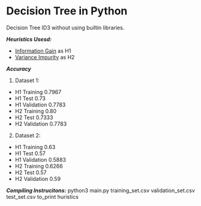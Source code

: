 # Decision Tree in Python

Decision Tree ID3 without using builtin libraries. 

***Heuristics Usesd:***
- [Information Gain](https://en.wikipedia.org/wiki/Information_gain_in_decision_trees) as H1
- [Variance Impurity](https://en.wikipedia.org/wiki/Decision_tree_learning#Gini_impurity) as H2

***Accuracy***
1. Dataset 1: </br>
- H1 Training 0.7967
- H1 Test 0.73
- H1 Validation 0.7783
- H2 Training 0.80
- H2 Test 0.7333
- H2 Validation 0.7783
2. Dataset 2:</br>
- H1 Training 0.63</br>
- H1 Test 0.57</br>
- H1 Validation 0.5883</br>
- H2 Training 0.6266</br>
- H2 Test 0.57</br>
- H2 Validation 0.59</br>

***Compiling Instrucitons:***
python3 main.py training_set.csv validation_set.csv test_set.csv to_print huristics

